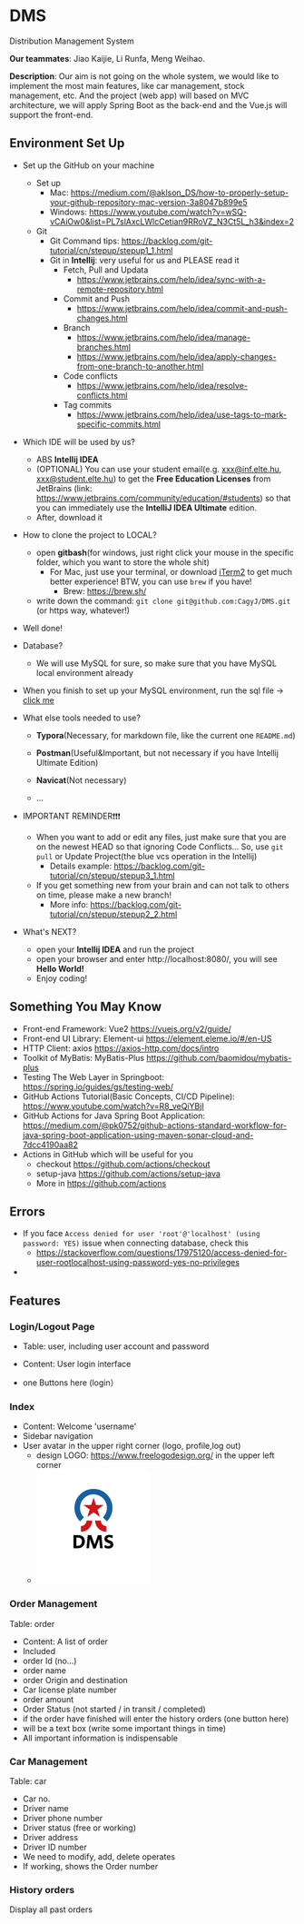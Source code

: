 # DMS
Distribution Management System

**Our teammates**: Jiao Kaijie, Li Runfa, Meng Weihao.

**Description**: Our aim is not going on the whole system, we would like to implement the most main features, like car management, stock management, etc. And the project (web app) will based on MVC architecture, we will apply Spring Boot as the back-end and the Vue.js will support the front-end.



## Environment Set Up

- Set up the GitHub on your machine
  - Set up
    - Mac: https://medium.com/@aklson_DS/how-to-properly-setup-your-github-repository-mac-version-3a8047b899e5
    - Windows: https://www.youtube.com/watch?v=wSQ-vCAiOw0&list=PL7slAxcLWlcCetian9RRoVZ_N3Ct5L_h3&index=2
  - Git
    - Git Command tips: https://backlog.com/git-tutorial/cn/stepup/stepup1_1.html
    - Git in **Intellij**: very useful for us and PLEASE read it
      - Fetch, Pull and Updata
        - https://www.jetbrains.com/help/idea/sync-with-a-remote-repository.html
      - Commit and Push
        - https://www.jetbrains.com/help/idea/commit-and-push-changes.html
      - Branch
        - https://www.jetbrains.com/help/idea/manage-branches.html
        - https://www.jetbrains.com/help/idea/apply-changes-from-one-branch-to-another.html
      - Code conflicts
        - https://www.jetbrains.com/help/idea/resolve-conflicts.html
      - Tag commits
        - https://www.jetbrains.com/help/idea/use-tags-to-mark-specific-commits.html
- Which IDE will be used by us?

  - ABS **Intellij IDEA**
  - (OPTIONAL) You can use your student email(e.g. xxx@inf.elte.hu, xxx@student.elte.hu) to get the **Free Education Licenses** from JetBrains (link: https://www.jetbrains.com/community/education/#students) so that you can immediately use the  **IntelliJ IDEA Ultimate** edition.
  - After, download it
- How to clone the project to LOCAL?

  - open **gitbash**(for windows, just right click your mouse in the specific folder, which you want to store the whole shit)
    - For Mac,  just use your terminal, or download [iTerm2](https://iterm2.com/index.html) to get much better experience! BTW, you can use `brew` if you have!
      - Brew: https://brew.sh/
  - write down the command: `git clone git@github.com:CagyJ/DMS.git` (or https way, whatever!)
- Well done!
- Database?

  - We will use MySQL for sure, so make sure that you have MySQL local environment already
- When you finish to set up your MySQL environment, run the sql file -> [click me](https://github.com/CagyJ/DMS/blob/main/dms/all.sql)
- What else tools needed to use?

  - **Typora**(Necessary, for markdown file, like the current one `README.md`)
  - **Postman**(Useful&Important, but not necessary if you have Intellij Ultimate Edition)

  - **Navicat**(Not necessary)
  - ...
- IMPORTANT REMINDER❗️❗️❗️

  - When you want to add or edit any files, just make sure that you are on the newest HEAD so that ignoring Code Conflicts... So, use `git pull` or Update Project(the blue vcs operation in the Intellij)
    - Details example: https://backlog.com/git-tutorial/cn/stepup/stepup3_1.html
  - If you get something new from your brain and can not talk to others on time, please make a new branch!
    - More info: https://backlog.com/git-tutorial/cn/stepup/stepup2_2.html
- What's NEXT?

  - open your **Intellij IDEA** and run the project
  - open your browser and enter http://localhost:8080/, you will see **Hello World!**
  - Enjoy coding!



## Something You May Know

- Front-end Framework: Vue2 https://vuejs.org/v2/guide/
- Front-end UI Library: Element-ui https://element.eleme.io/#/en-US
- HTTP Client: axios https://axios-http.com/docs/intro
- Toolkit of MyBatis: MyBatis-Plus https://github.com/baomidou/mybatis-plus
- Testing The Web Layer in Springboot: https://spring.io/guides/gs/testing-web/
- GitHub Actions Tutorial(Basic Concepts, CI/CD Pipeline): https://www.youtube.com/watch?v=R8_veQiYBjI
- GitHub Actions for Java Spring Boot Application: https://medium.com/@pk0752/github-actions-standard-workflow-for-java-spring-boot-application-using-maven-sonar-cloud-and-7dcc4190aa82
- Actions in GitHub which will be useful for you
  - checkout https://github.com/actions/checkout
  - setup-java https://github.com/actions/setup-java
  - More in https://github.com/actions





## Errors

- If you face `Access denied for user 'root'@'localhost' (using password: YES)` issue when connecting database, check this
  - https://stackoverflow.com/questions/17975120/access-denied-for-user-rootlocalhost-using-password-yes-no-privileges
- 



## Features



### Login/Logout Page

- Table: user, including user account and password

- Content: User login interface
- one Buttons here (login）  



### Index

- Content: Welcome 'username'
- Sidebar navigation
- User avatar in the upper right corner (logo, profile,log out)
  - design LOGO: https://www.freelogodesign.org/     in the upper left corner
  - ![logo](https://github.com/CagyJ/DMS/raw/main/dms/src/main/webapp/Image/Logo.png%1D.png)



### Order Management

Table: order

- Content: A list of order
- Included 
- order Id (no...)
- order name
- order Origin and destination
- Car license plate number
- order amount 
- Order Status (not started / in transit / completed)
- if the order have finished will enter the history orders (one button here)
- will be a text box (write some important things in time)
- All important information is indispensable


### Car Management

Table: car

- Car no.
- Driver name
- Driver phone number
- Driver status (free or working)
- Driver address
- Driver ID number
- We need to modify, add, delete operates
- If working, shows the Order number



### History orders

Display all past orders



